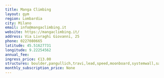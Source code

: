 ```yaml
---
title: Manga Climbing
layout: gym
region: Lombardia
city: Milano
email: info@mangaclimbing.it
website: https://mangaclimbing.it/
address: Via Livraghi Giovanni, 25
phone: 0227080665
latitude: 45.51627731
longitude: 9.22254562
annual_fee: 
ingress_price: €13.00
structures: boulder,pangullich,travi,lead,speed,moonboard,systemwall,salapesi
monthly_subscription_price: None
---
```


